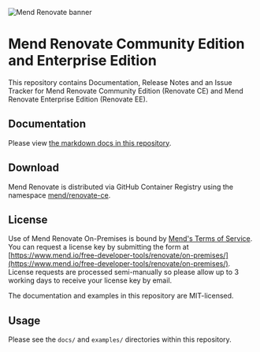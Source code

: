 ![Mend Renovate banner](https://app.renovatebot.com/images/whitesource_renovate_660_220.jpg)

# Mend Renovate Community Edition and Enterprise Edition

This repository contains Documentation, Release Notes and an Issue Tracker for Mend Renovate Community Edition (Renovate CE) and Mend Renovate Enterprise Edition (Renovate EE).

## Documentation

Please view [the markdown docs in this repository](https://github.com/mend/renovate-on-prem/tree/main/docs).

## Download

Mend Renovate is distributed via GitHub Container Registry using the namespace [mend/renovate-ce](https://github.com/orgs/mend/packages/container/package/renovate-ce).

## License

Use of Mend Renovate On-Premises is bound by [Mend's Terms of Service](https://www.mend.io/terms-of-service/).
You can request a license key by submitting the form at [https://www.mend.io/free-developer-tools/renovate/on-premises/](https://www.mend.io/free-developer-tools/renovate/on-premises/).
License requests are processed semi-manually so please allow up to 3 working days to receive your license key by email.

The documentation and examples in this repository are MIT-licensed.

## Usage

Please see the `docs/` and `examples/` directories within this repository.
